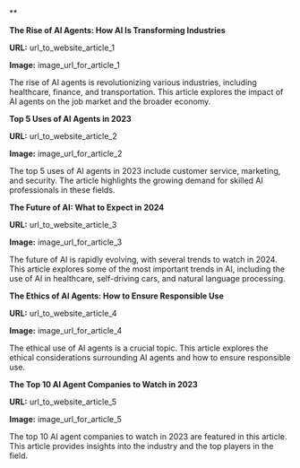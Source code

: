 **

**The Rise of AI Agents: How AI Is Transforming Industries**

**URL:** url_to_website_article_1

**Image:** image_url_for_article_1

The rise of AI agents is revolutionizing various industries, including healthcare, finance, and transportation. This article explores the impact of AI agents on the job market and the broader economy.

**Top 5 Uses of AI Agents in 2023**

**URL:** url_to_website_article_2

**Image:** image_url_for_article_2

The top 5 uses of AI agents in 2023 include customer service, marketing, and security. The article highlights the growing demand for skilled AI professionals in these fields.

**The Future of AI: What to Expect in 2024**

**URL:** url_to_website_article_3

**Image:** image_url_for_article_3

The future of AI is rapidly evolving, with several trends to watch in 2024. This article explores some of the most important trends in AI, including the use of AI in healthcare, self-driving cars, and natural language processing.

**The Ethics of AI Agents: How to Ensure Responsible Use**

**URL:** url_to_website_article_4

**Image:** image_url_for_article_4

The ethical use of AI agents is a crucial topic. This article explores the ethical considerations surrounding AI agents and how to ensure responsible use.

**The Top 10 AI Agent Companies to Watch in 2023**

**URL:** url_to_website_article_5

**Image:** image_url_for_article_5

The top 10 AI agent companies to watch in 2023 are featured in this article. This article provides insights into the industry and the top players in the field.